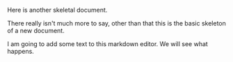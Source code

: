 Here is another skeletal document.

There really isn't much more to say, other than that this is the basic skeleton of a new document.

I am going to add some text to this markdown editor. We will see what happens.